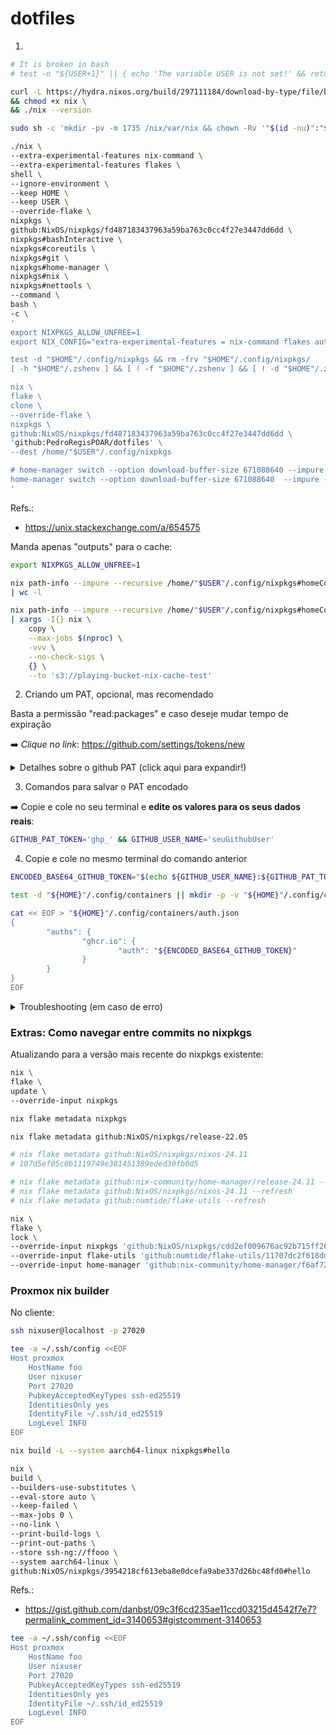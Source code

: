 # dotfiles


1)
```bash
# It is broken in bash
# test -n "${USER+1}" || { echo 'The variable USER is not set!' && return }

curl -L https://hydra.nixos.org/build/297111184/download-by-type/file/binary-dist > nix \
&& chmod +x nix \
&& ./nix --version

sudo sh -c 'mkdir -pv -m 1735 /nix/var/nix && chown -Rv '"$(id -nu)":"$(id -gn)"' /nix'

./nix \
--extra-experimental-features nix-command \
--extra-experimental-features flakes \
shell \
--ignore-environment \
--keep HOME \
--keep USER \
--override-flake \
nixpkgs \
github:NixOS/nixpkgs/fd487183437963a59ba763c0cc4f27e3447dd6dd \
nixpkgs#bashInteractive \
nixpkgs#coreutils \
nixpkgs#git \
nixpkgs#home-manager \
nixpkgs#nix \
nixpkgs#nettools \
--command \
bash \
-c \
'
export NIXPKGS_ALLOW_UNFREE=1
export NIX_CONFIG="extra-experimental-features = nix-command flakes auto-allocate-uids"

test -d "$HOME"/.config/nixpkgs && rm -frv "$HOME"/.config/nixpkgs/
[ -h "$HOME"/.zshenv ] && [ ! -f "$HOME"/.zshenv ] && [ ! -d "$HOME"/.zshenv] && rm -f -- "$HOME"/.zshenv

nix \
flake \
clone \
--override-flake \
nixpkgs \
github:NixOS/nixpkgs/fd487183437963a59ba763c0cc4f27e3447dd6dd \
'github:PedroRegisPOAR/dotfiles' \
--dest /home/"$USER"/.config/nixpkgs

# home-manager switch --option download-buffer-size 671088640 --impure --flake "$HOME/.config/nixpkgs"#"$(id -un)"-"$(hostname)"
home-manager switch --option download-buffer-size 671088640  --impure --flake "$HOME/.config/nixpkgs"#pedro-pedro-G3
'
```
Refs.:
- https://unix.stackexchange.com/a/654575


Manda apenas "outputs" para o cache:
```bash
export NIXPKGS_ALLOW_UNFREE=1

nix path-info --impure --recursive /home/"$USER"/.config/nixpkgs#homeConfigurations.$(nix eval --impure --raw --expr 'builtins.currentSystem').'"'"$(id -un)-$(hostname)"'"'.activationPackage \
| wc -l 

nix path-info --impure --recursive /home/"$USER"/.config/nixpkgs#homeConfigurations.$(nix eval --impure --raw --expr 'builtins.currentSystem').'"'"$(id -un)-$(hostname)"'"'.activationPackage \
| xargs -I{} nix \
    copy \
    --max-jobs $(nproc) \
    -vvv \
    --no-check-sigs \
    {} \
    --to 's3://playing-bucket-nix-cache-test'
```


2) Criando um PAT, opcional, mas recomendado


Basta a permissão "read:packages" e caso deseje mudar tempo de expiração

:arrow_right: *Clique no link*: https://github.com/settings/tokens/new

<details>
  <summary> Detalhes sobre o github PAT (click aqui para expandir!)</summary>


Caso não se utilize github PAT seria necessário fazer o build local da imagem OCI do backend.
Com o intuito de poupar tempo, internete/ciclos de CPUs/memoria, é recomendado que seja 
feito o uso de github PAT para possibilitar que seja feito o download da imagem OCI 
construida pelo CI.

Refs.:
- https://docs.github.com/en/authentication/keeping-your-account-and-data-secure/creating-a-personal-access-token#creating-a-token
</details>

3) Comandos para salvar o PAT encodado

:arrow_right: Copie e cole no seu terminal e **edite os valores para os seus dados reais**:
```bash
GITHUB_PAT_TOKEN='ghp_' && GITHUB_USER_NAME='seuGithubUser'
```


4) Copie e cole no mesmo terminal do comando anterior
```bash
ENCODED_BASE64_GITHUB_TOKEN="$(echo ${GITHUB_USER_NAME}:${GITHUB_PAT_TOKEN} | base64 )"

test -d "${HOME}"/.config/containers || mkdir -p -v "${HOME}"/.config/containers

cat << EOF > "${HOME}"/.config/containers/auth.json
{
        "auths": {
                "ghcr.io": {
                        "auth": "${ENCODED_BASE64_GITHUB_TOKEN}"
                }
        }
}
EOF
```

<details>
  <summary> Troubleshooting (em caso de erro)</summary>

Checando os valores:
```bash
echo "$GITHUB_PAT_TOKEN"
echo "$GITHUB_USER_NAME"
```

Removendo o arquivo criado
```bash
rm -fv "${HOME}"/.config/containers/auth.json
```

</details>


### Extras: Como navegar entre commits no nixpkgs


Atualizando para a versão mais recente do nixpkgs existente:
```bash
nix \
flake \
update \
--override-input nixpkgs
```


```bash
nix flake metadata nixpkgs
```

```bash
nix flake metadata github:NixOS/nixpkgs/release-22.05
```


```bash
# nix flake metadata github:NixOS/nixpkgs/nixos-24.11
# 107d5ef05c0b1119749e381451389eded30fb0d5

# nix flake metadata github:nix-community/home-manager/release-24.11 --refresh
# nix flake metadata github:NixOS/nixpkgs/nixos-24.11 --refresh
# nix flake metadata github:numtide/flake-utils --refresh

nix \
flake \
lock \
--override-input nixpkgs 'github:NixOS/nixpkgs/cdd2ef009676ac92b715ff26630164bb88fec4e0' \
--override-input flake-utils 'github:numtide/flake-utils/11707dc2f618dd54ca8739b309ec4fc024de578b' \
--override-input home-manager 'github:nix-community/home-manager/f6af7280a3390e65c2ad8fd059cdc303426cbd59'
```


### Proxmox nix builder



No cliente:
```bash
ssh nixuser@localhost -p 27020
```

```bash
tee -a ~/.ssh/config <<EOF
Host proxmox
    HostName foo
    User nixuser
    Port 27020
    PubkeyAcceptedKeyTypes ssh-ed25519
    IdentitiesOnly yes
    IdentityFile ~/.ssh/id_ed25519
    LogLevel INFO    
EOF
```

```bash
nix build -L --system aarch64-linux nixpkgs#hello
```


```bash
nix \
build \
--builders-use-substitutes \
--eval-store auto \
--keep-failed \
--max-jobs 0 \
--no-link \
--print-build-logs \
--print-out-paths \
--store ssh-ng://ffooo \
--system aarch64-linux \
github:NixOS/nixpkgs/3954218cf613eba8e0dcefa9abe337d26bc48fd0#hello
```
Refs.:
- https://gist.github.com/danbst/09c3f6cd235ae11ccd03215d4542f7e7?permalink_comment_id=3140653#gistcomment-3140653




```bash
tee -a ~/.ssh/config <<EOF
Host proxmox
    HostName foo
    User nixuser
    Port 27020
    PubkeyAcceptedKeyTypes ssh-ed25519
    IdentitiesOnly yes
    IdentityFile ~/.ssh/id_ed25519
    LogLevel INFO
EOF
```
